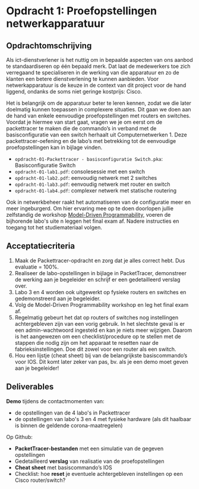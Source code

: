 # Opdracht 1: Proefopstellingen netwerkapparatuur

## Opdrachtomschrijving

Als ict-dienstverlener is het nuttig om in bepaalde aspecten van ons aanbod te standaardiseren op één bepaald merk. Dat laat de medewerkers toe zich verregaand te specialiseren in de werking van die apparatuur en zo de klanten een betere dienstverlening te kunnen aanbieden. Voor netwerkapparatuur is de keuze in de context van dit project voor de hand liggend, ondanks de soms niet geringe kostprijs: Cisco.

Het is belangrijk om de apparatuur beter te leren kennen, zodat we die later doelmatig kunnen toepassen in complexere situaties. Dit gaan we doen aan de hand van enkele eenvoudige proefopstellingen met routers en switches. Voordat je hiermee van start gaat, vragen we je om eerst om de packettracer te maken die de commando’s in verband met de basisconfiguratie van een switch herhaalt uit Computernetwerken 1. Deze packettracer-oefening en de labo’s met betrekking tot de eenvoudige proefopstellingen kan in bijlage vinden.

- `opdracht-01-Packettracer - basisconfiguratie Switch.pka`: Basisconfiguratie Switch
- `opdracht-01-lab1.pdf`: consolesessie met een switch
- `opdracht-01-lab2.pdf`: eenvoudig netwerk met 2 switches
- `opdracht-01-lab3.pdf`: eenvoudig netwerk met router en switch
- `opdracht-01-lab4.pdf`: complexer netwerk met statische routering

Ook in netwerkbeheer raakt het automatiseren van de configuratie meer en meer ingeburgerd. Om hier ervaring mee op te doen doorlopen jullie zelfstandig de workshop [Model-Driven Programmability](https://www.netacad.com/courses/infrastructure-automation/workshop-model-driven-programmability), voeren de bijhorende labo's uite n leggen het final exam af. Nadere instructies en toegang tot het studiemateriaal volgen.

## Acceptatiecriteria

1. Maak de Packettracer-opdracht en zorg dat je alles correct hebt. Dus evaluatie = 100%.
2. Realiseer de labo-opstellingen in bijlage in PacketTracer, demonstreer de werking aan je begeleider en schrijf er een gedetailleerd verslag over.
3. Labo 3 en 4 worden ook uitgewerkt op fysieke routers en switches en gedemonstreerd aan je begeleider.
4. Volg de Model-Driven Programmability workshop en leg het final exam af.
5. Regelmatig gebeurt het dat op routers of switches nog instellingen achtergebleven zijn van een vorig gebruik. In het slechtste geval is er een admin-wachtwoord ingesteld en kan je niets meer wijzigen. Daarom is het aangewezen om een checklist/procedure op te stellen met de stappen die nodig zijn om het apparaat te resetten naar de fabrieksinstellingen. Doe dit zowel voor een router als een switch.
6. Hou een lijstje (cheat sheet) bij van de belangrijkste basiscommando’s voor IOS. Dit komt later zeker van pas, bv. als je een demo moet geven aan je begeleider!

## Deliverables

**Demo** tijdens de contactmomenten van:

- de opstellingen van de 4 labo's in Packettracer
- de opstellingen van labo's 3 en 4 met fysieke hardware (als dit haalbaar is binnen de geldende corona-maatregelen)

Op Github:

- **PacketTracer-bestanden** met een simulatie van de gegeven opstellingen
- Gedetailleerd **verslag** van realisatie van de proefopstellingen
- **Cheat sheet** met basiscommando’s IOS
- Checklist: hoe **reset** je eventuele achtergebleven instellingen op een Cisco router/switch?
